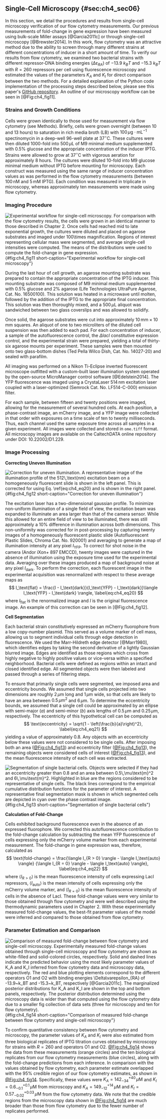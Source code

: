 ## Single-Cell Microscopy {#sec:ch4_sec06}

In this section, we detail the procedures and results from single-cell
microscopy verification of our flow cytometry measurements. Our previous
measurements of fold-change in gene expression have been measured using
bulk-scale Miller assays [@Garcia2011c] or through single-cell microscopy
[@Brewster2014]. In this work, flow cytometry was an attractive method due to
the ability to screen through many different strains at different concentrations
of inducer in a short amount of time. To verify our results from flow cytometry,
we examined two bacterial strains with different repressor-DNA binding energies
($\Delta\varepsilon_{RA}$) of $-13.9~k_BT$ and $-15.3~k_BT$ with $R = 260$
repressors per cell using fluorescence microscopy and estimated the values of
the parameters $K_A$ and $K_I$ for direct comparison between the two methods.
For a detailed explanation of the Python code implementation of the processing
steps described below, please see this paper's [GitHub
repository](https://rpgroup-pboc.github.io/mwc_induction/code/notebooks/unsupervised_gating.html).
An outline of our microscopy workflow can be seen in [@Fig:ch4_fig11].

### Strains and Growth Conditions

Cells were grown identically to those used for measurement via flow cytometry
(see Methods). Briefly, cells were grown overnight (between 10 and 13 hours) to
saturation in rich media broth (LB) with $100\,\mu\text{g} \cdot \text{mL}^{-1}$
spectinomycin in a deep-well 96-well plate at $37^\circ \text{C}$. These
cultures were then diluted 1000-fold into $500\,\mu\text{L}$ of M9 minimal
medium supplemented with 0.5% glucose and the appropriate concentration of the
inducer IPTG. Strains were allowed to grow at $37^\circ \text{C}$ with vigorous
aeration for approximately 8 hours. The cultures were diluted 10-fold into M9
glucose minimal medium without IPTG before mounting for microscopy. Each
construct was measured using the same range of inducer concentration values as
was performed in the flow cytometry measurements (between $100\,\text{nM}$ and
$5\,\text{mM}$ IPTG). Each condition was measured in triplicate in microscopy,
whereas approximately ten measurements were made using flow cytometry.

### Imaging Procedure

![**Experimental workflow for single-cell microscopy.** For comparison with the
flow cytometry results, the cells were grown in an identical manner to those
described in Chapter 2. Once cells had reached mid to late exponential growth,
the cultures were diluted and placed on agarose substrates and imaged under
100$\times$ magnification. Regions of interest representing cellular mass were
segmented, and average single-cell intensities were computed. The means of the
distributions were used to compute the fold-change in gene
expression.](ch4_fig11){#fig:ch4_fig11 short-caption="Experimental workflow for
single-cell microscopy"}

During the last hour of cell growth, an agarose mounting substrate was prepared
to contain the appropriate concentration of the IPTG inducer. This mounting
substrate was composed of M9 minimal medium supplemented with 0.5% glucose and
2% agarose (Life Technologies UltraPure Agarose, Cat. No. 16500100). This
solution was heated in a microwave until molten, followed by the addition of the
IPTG to the appropriate final concentration. This solution was then thoroughly
mixed, and a $500\,\mu\text{L}$ aliquot was sandwiched between two glass
coverslips and was allowed to solidify.

Once solid, the agarose substrates were cut into approximately
$10\,\text{mm}\times 10\,\text{mm}$ squares. An aliquot of one to two
microliters of the diluted cell suspension was then added to each pad. For each
concentration of inducer, a sample of the autofluorescence control, the $\Delta
lacI$ constitutive expression control, and the experimental strain were
prepared, yielding a total of thirty-six agarose mounts per experiment. These
samples were then mounted onto two glass-bottom dishes (Ted Pella Wilco Dish,
Cat. No. 14027-20) and sealed with parafilm.

All imaging was performed on a Nikon Ti-Eclipse inverted fluorescent microscope
outfitted with a custom-built laser illumination system operated by the
open-source MicroManager control software [@Edelstein2014]. The YFP fluorescence
was imaged using a CrystaLaser $514\,\text{nm}$ excitation laser coupled with a
laser-optimized (Semrock Cat. No. LF514-C-000) emission filter.

For each sample, between fifteen and twenty positions were imaged, allowing for
the measurement of several hundred cells. At each position, a phase-contrast
image, an mCherry image, and a YFP image were collected in that order with
exposures on a time scale of ten to twenty milliseconds. Thus, each channel used
the same exposure time across all samples in a given experiment. All images were
collected and stored in `ome.tiff` format. All microscopy images are available
on the CaltechDATA online repository under DOI: 10.22002/D1.229.

### Image Processing

**Correcting Uneven Illumination**

![**Correction for uneven illumination.** A representative image of the
illumination profile of the $512\,\text{nm}$ excitation beam on a homogeneously
fluorescent slide is shown in the left panel. This is corrected for using Eq.
$\ref{eq:ch4_eq20}$ and is shown in the right panel.](ch4_fig12){#fig:ch4_fig12
short-caption="Correction for uneven illumination"}

The excitation laser has a two-dimensional gaussian profile. To minimize
non-uniform illumination of a single field of view, the excitation beam was
expanded to illuminate an area larger than that of the camera sensor. While this
allowed for an entire field of view to be illuminated, there was still
approximately a 10% difference in illumination across both dimensions. This
non-uniformity was corrected for in post-processing by capturing twenty images
of a homogeneously fluorescent plastic slide (Autofluorescent Plastic Slides,
Chroma Cat. No. 920001) and averaging to generate a map of illumination
intensity at any pixel $I_\text{YFP}$. To correct for shot noise in the camera
(Andor iXon+ 897 EMCCD), twenty images were captured in the absence of
illumination using the exposure time used for the experimental data. Averaging
over these images produced a map of background noise at any pixel
$I_\text{dark}$. To perform the correction, each fluorescent image in the
experimental acquisition was renormalized with respect to these average maps as 
$$
I_\text{flat} = 
\frac{I - I_\text{dark}}{I_\text{YFP} - 
I_\text{dark}}\langle I_\text{YFP} - I_\text{dark} \rangle,
\label{eq:ch4_eq20}
$$
where $I_\text{flat}$ is the renormalized image and $I$ is the original
fluorescence image. An example of this correction can be seen in
[@Fig:ch4_fig12].

**Cell Segmentation**

Each bacterial strain constitutively expressed an mCherry fluorophore from a low
copy-number plasmid. This served as a volume marker of cell mass, allowing us to
segment individual cells through edge detection in fluorescence. We used the
Marr-Hildreth edge detector [@Marr1980], which identifies edges by taking the
second derivative of a lightly Gaussian blurred image. Edges are identified as
those regions which cross from highly negative to highly positive values or
vice-versa within a specified neighborhood. Bacterial cells were defined as
regions within an intact and closed identified edge. All segmented objects were
then labeled and passed through a series of filtering steps.

To ensure that primarily single cells were segmented, we imposed area and
eccentricity bounds. We assumed that single cells projected into two dimensions
are roughly $2\,\mu\text{m}$ long and $1\,\mu\text{m}$ wide, so that cells are
likely to have an area between $0.5\,\mu\text{m}^2$ and $6\,\mu\text{m}$. To
determine the eccentricity bounds, we assumed that a single cell could be
approximated by an ellipse with semi-major ($a$) and semi-minor ($b$) axis
lengths of $0.5\,\mu\text{m}$ and $0.25\,\mu\text{m}$, respectively. The
eccentricity of this hypothetical cell can be computed as
$$
\text{eccentricity} = \sqrt{1 - \left(\frac{b}{a}\right)^2},
\label{eq:ch4_eq21}
$$
yielding a value of approximately 0.8. Any objects with an eccentricity below
these values were not considered to be single cells. After imposing both an area
([@Fig:ch4_fig13](A)) and eccentricity filter ([@Fig:ch4_fig13](B)), the
remaining objects were considered cells of interest ([@Fig:ch4_fig13](C)), and
the mean fluorescence intensity of each cell was extracted.

![**Segmentation of single bacterial cells.** Objects were selected if they had
an eccentricity greater than 0.8 and an area between $0.5\,\mu\text{m}^2$ and
$6\,\mu\text{m}^2$. Highlighted in blue are the regions considered to be
representative of single cells. The black lines correspond to the empirical
cumulative distribution functions for the parameter of interest. A
representative final segmentation mask is shown in which segmented cells are
depicted in cyan over the phase contrast image.](ch4_fig13){#fig:ch4_fig13
short-caption="Segmentation of single bacterial cells"}

**Calculation of Fold-Change**

Cells exhibited background fluorescence even in the absence of an expressed
fluorophore. We corrected this autofluorescence contribution to the fold-change
calculation by subtracting the mean YFP fluorescence of cells expressing only
the mCherry volume marker from each experimental measurement. The fold-change in
gene expression was, therefore, calculated as
$$
\text{fold-change} = 
\frac{\langle I_{R > 0} \rangle - \langle I_\text{auto} \rangle}
{\langle I_{R = 0} \rangle - \langle I_\text{auto} \rangle},
\label{eq:ch4_eq22}
$$
where $\langle I_{R > 0}\rangle$ is the mean fluorescence intensity of cells
expressing LacI repressors, $\langle I_\text{auto}\rangle$ is the mean intensity
of cells expressing only the mCherry volume marker, and $\langle I_{R =
0}\rangle$ is the mean fluorescence intensity of cells in the absence of LacI.
These fold-change values were very similar to those obtained through flow
cytometry and were well described using the thermodynamic parameters used in
Chapter 2. With these experimentally measured fold-change values, the best-fit
parameter values of the model were inferred and compared to those obtained from
flow cytometry.

### Parameter Estimation and Comparison

![**Comparison of measured fold-change between flow cytometry and single-cell
microscopy.** Experimentally measured fold-change values obtained through
single-cell microscopy and flow cytometry are shown as white-filled and
solid-colored circles, respectively. Solid and dashed lines indicate the
predicted behavior using the most likely parameter values of $K_A$ and $K_I$
inferred from flow cytometry data and microscopy data, respectively. The red and
blue plotting elements correspond to the different operators O1 and O2 with
binding energies $\Delta\varepsilon_{RA}$ of $-13.9~k_BT$ and $-15.3~k_BT$,
respectively [@Garcia2011c]. The marginalized posterior distributions for $K_A$
and $K_I$ are shown in the top and bottom panels, respectively. The posterior
distribution determined using the microscopy data is wider than that computed
using the flow cytometry data due to a smaller fig collection of data sets
(three for microscopy and ten for flow cytometry).](ch4_fig14){#fig:ch4_fig14
short-caption="Comparison of measured fold-change between flow cytometry and
single-cell microscopy"}

To confirm quantitative consistency between flow cytometry and microscopy, the
parameter values of $K_A$ and $K_I$ were also estimated from three biological
replicates of IPTG titration curves obtained by microscopy for strains with
$R=260$ and operators O1 and O2. [@Fig:ch4_fig14](A) shows the data from these
measurements (orange circles) and the ten biological replicates from our flow
cytometry measurements (blue circles), along with the fold-change predictions
from each inference. In comparison with the values obtained by flow cytometry,
each parameter estimate overlapped with the 95% credible region of our flow
cytometry estimates, as shown in [@Fig:ch4_fig14](B). Specifically, these values
were $K_A=142^{+40}_{-34}\,\mu\text{M}$ and $K_I=0.6^{+0.1}_{-0.1}\,\mu\text{M}$
from microscopy and $K_A = 149^{+14}_{-12}\,\mu\text{M}$ and $K_I =
0.57^{+0.03}_{-0.02}\,\mu\text{M}$ from the flow cytometry data. We note that
the credible regions from the microscopy data shown in [@Fig:ch4_fig14](B) are
much broader than those from flow cytometry due to the fewer number of
replicates performed.
